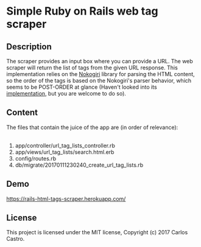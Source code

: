 # Simple Ruby on Rails web tag scraper

## Description
<p>The scraper provides an input box where you can provide a URL. The web scraper will return the list of tags from the given URL response. This implementation relies on the <a href="http://www.nokogiri.org/">Nokogiri</a> library for parsing the HTML content, so the order of the tags is based on the Nokogiri's parser behavior, which seems to be POST-ORDER at glance (Haven't looked into its <a href="https://github.com/sparklemotion/nokogiri">implementation</a>, but you are welcome to do so).</p>

## Content

<div>The files that contain the juice of the app are (in order of relevance):</div><br>

<ol>
  <li>app/controller/url_tag_lists_controller.rb</li>
  <li>app/views/url_tag_lists/search.html.erb</li>
  <li>config/routes.rb</li>
  <li>db/migrate/20170111230240_create_url_tag_lists.rb</li>
</ol>

## Demo
<a href="https://rails-html-tags-scraper.herokuapp.com/">https://rails-html-tags-scraper.herokuapp.com/</a>

## License

This project is licensed under the MIT license, Copyright (c) 2017 Carlos Castro.
